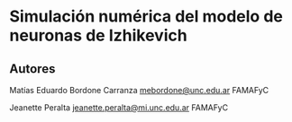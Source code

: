 # Simulación numérica del modelo de neuronas de Izhikevich

## Autores
Matías Eduardo Bordone Carranza
mebordone@unc.edu.ar
FAMAFyC

Jeanette Peralta
jeanette.peralta@mi.unc.edu.ar
FAMAFyC 


